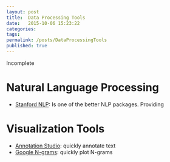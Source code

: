 ```yaml
---
layout: post
title:  Data Processing Tools
date:   2015-10-06 15:23:22
categories:
tags:
permalink: /posts/DataProcessingTools
published: true
---
```


Incomplete

# Natural Language Processing
* [Stanford NLP]: Is one of the better NLP packages. Providing


# Visualization Tools
* [Annotation Studio]: quickly annotate text
* [Google N-grams]: quickly plot N-grams



[Google N-grams]: https://books.google.com/ngrams/
[Annotation Studio]: http://www.annotationstudio.org/
[Stanford NLP]: http://nlp.stanford.edu/software/index.shtml
